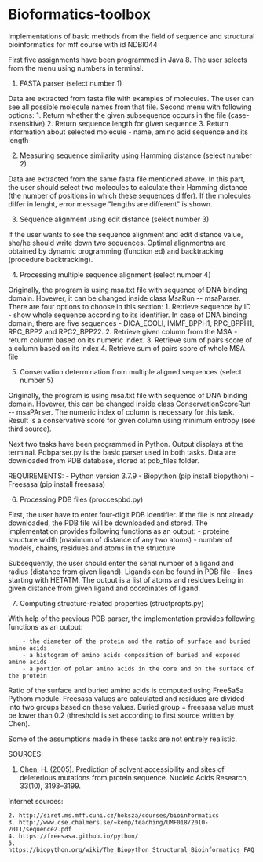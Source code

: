 # Bioformatics-toolbox

Implementations of basic methods from the field of sequence and structural
bioinformatics for mff course with id NDBI044


First five assignments have been programmed in Java 8.
The user selects from the menu using numbers in terminal.


1. FASTA parser (select number 1)

Data are extracted from fasta file with examples of molecules.
The user can see all possible molecule names from that file. 
Second menu with following options:
	1. Return whether the given subsequence occurs in the file
	   (case-insensitive)
	2. Return sequence length for given sequence
	3. Return information about selected molecule 
	   - name, amino acid sequence and its length

2. Measuring sequence similarity using Hamming distance (select number 2)

Data are extracted from the same fasta file mentioned above. 
In this part, the user should select two molecules to calculate 
their Hamming distance (the number of positions in which these 
sequences differ). If the molecules differ in lenght, 
error message "lengths are different" is shown. 

3. Sequence alignment using edit distance (select number 3)

If the user wants to see the sequence alignment and edit distance value, 
she/he should write down two sequences. Optimal alignmentns are obtained
by dynamic programming (function ed) and backtracking (procedure backtracking).

4. Processing multiple sequence alignment (select number 4)

Originally, the program is using msa.txt file with sequence of DNA binding domain. 
Hovewer, it can be changed inside class MsaRun -- msaParser. 
There are four options to choose in this section:
	1. Retrieve sequence by ID - show whole sequence according to its identifier.
	In case of DNA binding domain, there are five sequences - DICA_ECOLI, IMMF_BPPH1, 
	RPC_BPPH1, RPC_BPP2 and RPC2_BPP22.
	2. Retrieve given column from the MSA - return column based on its numeric index. 
	3. Retrieve sum of pairs score of a column based on its index
	4. Retrieve sum of pairs score of whole MSA file 

5. Conservation determination from multiple aligned sequences (select number 5)

Originally, the program is using msa.txt file with sequence of DNA binding domain. 
Hovewer, this can be changed inside class ConservationScoreRun -- msaPArser. 
The numeric index of column is necessary for this task. Result is a conservative
score for given column using minimum entropy (see third source).
 


Next two tasks have been programmed in Python. Output displays at the terminal.
Pdbparser.py is the basic parser used in both tasks. Data are downloaded from PDB database, stored at pdb_files folder.

REQUIREMENTS:
	- Python version 3.7.9
	- Biopython (pip install biopython)
	- Freesasa (pip install freesasa)

6. Processing PDB files (proccespbd.py)

First, the user have to enter four-digit PDB identifier. If the file is not already downloaded,
the PDB file will be downloaded and stored. The implementation provides following functions as an output:
	- proteine structure width (maximum of distance of any two atoms)
	- number of models, chains, residues and atoms in the structure

Subsequently, the user should enter the serial number of a ligand and radius (distance from given ligand).
Ligands can be found in PDB file - lines starting with HETATM. The output is a list of atoms and residues
being in given distance from given ligand and coordinates of ligand.

7. Computing structure-related properties (structpropts.py)

With help of the previous PDB parser, the implementation provides following functions as an output:

		- the diameter of the protein and the ratio of surface and buried amino acids
		- a histogram of amino acids composition of buried and exposed amino acids
		- a portion of polar amino acids in the core and on the surface of the protein

Ratio of the surface and buried amino acids is computed using FreeSaSa Pythom module. 
Freesasa values are calculated and residues are divided into two groups based on these values.
Buried group = freesasa value must be lower than 0.2 (threshold is set according to first source written by Chen). 


Some of the assumptions made in these tasks are not entirely realistic.

SOURCES:
1. Chen, H. (2005). Prediction of solvent accessibility and sites of deleterious mutations from protein sequence. Nucleic Acids Research, 33(10), 3193–3199.

Internet sources:

	2. http://siret.ms.mff.cuni.cz/hoksza/courses/bioinformatics
	3. http://www.cse.chalmers.se/~kemp/teaching/UMF018/2010-2011/sequence2.pdf
	4. https://freesasa.github.io/python/
	5. https://biopython.org/wiki/The_Biopython_Structural_Bioinformatics_FAQ

